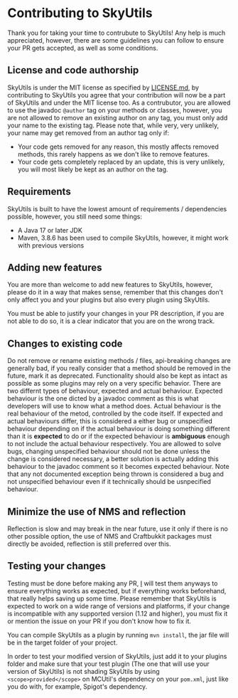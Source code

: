# Contributing to SkyUtils

Thank you for taking your time to contrubute to SkyUtils! Any help is much
appreciated, however, there are some guidelines you can follow to ensure
your PR gets accepted, as well as some conditions.

## License and code authorship

SkyUtils is under the MIT license as specified by [LICENSE.md](https://github.com/xDec0de/SkyUtils/blob/master/LICENSE.md),
by contributing to SkyUtils you agree that your contribution will now be
a part of SkyUtils and under the MIT license too. As a contrubutor, you are
allowed to use the javadoc `@author` tag on your methods or classes, however,
you are not allowed to remove an existing author on any tag, you must only add
your name to the existing tag. Please note that, while very, very unlikely,
your name may get removed from an author tag only if:

- Your code gets removed for any reason, this mostly affects removed methods,
this rarely happens as we don't like to remove features.
- Your code gets completely replaced by an update, this is very unlikely,
you will most likely be kept as an author on the tag.

## Requirements

SkyUtils is built to have the lowest amount of requirements / dependencies
possible, however, you still need some things:

- A Java 17 or later JDK
- Maven, 3.8.6 has been used to compile SkyUtils, however, it might work with
previous versions

## Adding new features

You are more than welcome to add new features to SkyUtils, however, please do it
in a way that makes sense, remember that this changes don't only affect you and
your plugins but also every plugin using SkyUtils.

You must be able to justify your changes in your PR description, if you are not
able to do so, it is a clear indicator that you are on the wrong track.

## Changes to existing code

Do not remove or rename existing methods / files, api-breaking changes are
generally bad, if you really consider that a method should be removed in the
future, mark it as deprecated. Functionality should also be kept as intact as
possible as some plugins may rely on a very specific behavior. There are two
differnt types of behaviour, expected and actual behaviour. Expected behaviour
is the one dicted by a javadoc comment as this is what developers will use to
know what a method does. Actual behaviour is the real behaviour of the metod,
controlled by the code itself. If expected and actual behaviours differ, this
is considered a either bug or unspecified behaviour depending on if the actual
behaviour is doing something different than it is **expected** to do or if the
expected behaviour is **ambiguous** enough to not include the actual behaviour
respectively. You are allowed to solve bugs, changing unspecified behaviour
should not be done unless the change is considered necessary, a better solution
is actually adding this behaviour to the javadoc comment so it becomes expected
behaviour. Note that any not documented exception being thrown is considered a
bug and not unspecified behaviour even if it technically should be usnpecified
behaviour.

## Minimize the use of NMS and reflection

Reflection is slow and may break in the near future, use it only if there is
no other possible option, the use of NMS and Craftbukkit packages must directly
be avoided, reflection is still preferred over this.

## Testing your changes

Testing must be done before making any PR, [I](https://github.com/xDec0de)
will test them anyways to ensure everything works as expected, but if
everything works beforehand, that really helps saving up some time.
Please remember that SkyUtils is expected to work on a wide range of versions
and platforms, if your change is incompatible with any supported version
(1.12 and higher), you must fix it or mention the issue on your PR if you don't
know how to fix it.

You can compile SkyUtils as a plugin by running `mvn install`, the jar file will
be in the target folder of your project.

In order to test your modified version of SkyUtils, just add it to your plugins
folder and make sure that your test plugin (The one that will use your version
of SkyUtils) is not shading SkyUtils by using `<scope>provided</scope>` on
MCUtil's dependency on your `pom.xml`, just like you do with, for example,
Spigot's dependency.
